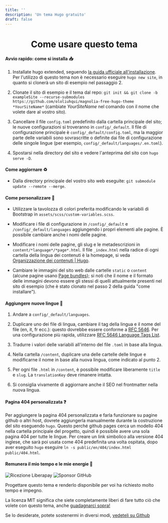 ```yaml
---
title: ''
description: 'Un tema Hugo gratuito'
draft: false
---
```


<h1 style="text-align: center;">Come usare questo tema</h1>

#### Avvio rapido: come si installa 📥

1. Installate hugo extended, seguendo [la guida ufficiale all'installazione](https://gohugo.io/installation/). Per l'utilizzo di questo tema non è necessario eseguire `hugo new site`, in quanto si clonerà un sito di esempio nel passaggio 2.

2. Clonate il sito di esempio e il tema dal repo: `git init && git clone -b exampleSite --recurse-submodules https://github.com/ololiuhqui/magnolia-free-hugo-theme *YourSiteName*` (cambiate _YourSiteName_ nel comando con il nome che volete dare al vostro sito).

3. Cancellare il file `config.toml` predefinito dalla cartella principale del sito; le nuove configurazioni si troveranno in `config/_default`. Il file di configurazione principale è `config/_default/config.toml`, ma la maggior parte delle variabili sono sovrascritte o definite dai file di configurazione delle singole lingue (per esempio, `config/_default/languages/.en.toml`).

4. Spostarsi nella directory del sito e vedere l'anteprima del sito con `hugo serve -D`.

#### Come aggiornare ♻

- Dalla directory principale del vostro sito web eseguite: `git submodule update --remote --merge`.

#### Come personalizzare 🎨

- Utilizzare la tavolozza di colori preferita modificando le variabili di Bootstrap in `assets/scss/custom-variables.scss`.

- Modificare i file di configurazione in `/config/_default` e `/config/_default/languages` aggiungendo i propri elementi alle pagine. È possibile cambiare anche i nomi delle pagine.

- Modificare i nomi delle pagine, gli slug e le metadescrizioni in `content/*language*/*page*.html`. Il file `_index.html` nella radice di ogni cartella della lingua dei contenuti è la homepage, si veda [Organizzazione dei contenuti | Hugo](https://gohugo.io/content-management/organization/).

- Cambiare le immagini del sito web dalle cartelle `static` o `content` (alcune pagine usano [Page bundles](https://gohugo.io/content-management/page-bundles/)); si noti che il nome e il formato delle immagini devono essere gli stessi di quelli attualmente presenti nel sito di esempio (che è stato clonato nel passo 2 della guida "come installare").

#### Aggiungere nuove lingue 🚩

1. Andare a `config/_default/languages`.

2. Duplicare uno dei file di lingua, cambiare il tag della lingua e il nome del file (en, it, fr ecc.): questo dovrebbe essere conforme a [RFC 5646](https://gohugo.io/content-management/multilingual/). Per una configurazione più rapida, utilizzare [RFC 5646 Language Tags List](https://gist.github.com/msikma/8912e62ed866778ff8cd).

3. Tradurre i valori delle variabili all'interno del file `.toml` in base alla lingua.

4. Nella cartella `/content`, duplicare una delle cartelle delle lingue e modificarne il nome in base alla nuova lingua, come indicato al punto 2.

5. Per ogni file `.html` in `/content`, è possibile modificare liberamente `title` e `slug`. La `translationKey` deve rimanere intatta.

6. Si consiglia vivamente di aggiornare anche il SEO nel frontmatter nella nuova lingua.

#### Pagina 404 personalizzata ❓

Per aggiungere la pagina 404 personalizzata e farla funzionare su pagine github o altri host, dovrete aggiungerla manualmente durante la costruzione del sito eseguendo `hugo`. Questo perché github pages cerca un modello 404 nella cartella principale del progetto, quindi è possibile avere una sola pagina 404 per tutte le lingue. Per creare un link simbolico alla versione 404 inglese, che sarà poi usata come 404 predefinita una volta ospitata, dopo aver eseguito `hugo` eseguire `ln -s public/en/404/index.html public/404.html`.

#### Remunera il mio tempo e le mie energie 💫

![Ricezione Liberapay](https://img.shields.io/liberapay/receives/ololiuhqui)
![Sponsor GitHub](https://img.shields.io/github/sponsors/ololiuhqui)

Progettare questo tema e renderlo disponibile per voi ha richiesto molto tempo e impegno.

La licenza MIT significa che siete completamente liberi di fare tutto ciò che volete con questo tema, anche [guadagnarci sopra!](https://opensource.org/license/MIT)

Se lo desiderate, potete sostenermi in diversi modi, [vedeteli su Github](https://github.com/ololiuhqui/magnolia-free-hugo-theme?tab=readme-ov-file#remunerate-my-time-and-energy-)
